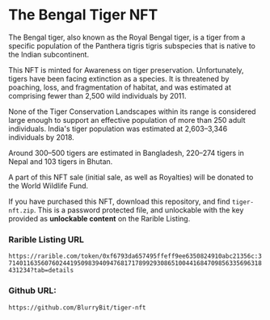 # The Bengal Tiger NFT

The Bengal tiger, also known as the Royal Bengal tiger, is a tiger from a specific population of the Panthera tigris tigris subspecies that is native to the Indian subcontinent.

This NFT is minted for Awareness on tiger preservation. Unfortunately, tigers have been facing extinction as a species. It is threatened by poaching, loss, and fragmentation of habitat, and was estimated at comprising fewer than 2,500 wild individuals by 2011. 

None of the Tiger Conservation Landscapes within its range is considered large enough to support an effective population of more than 250 adult individuals. India's tiger population was estimated at 2,603–3,346 individuals by 2018.

Around 300–500 tigers are estimated in Bangladesh, 220–274 tigers in Nepal and 103 tigers in Bhutan.


 A part of this NFT sale (initial sale, as well as Royalties) will be donated to the World Wildlife Fund. 

 If you have purchased this NFT, download this repository, and find `tiger-nft.zip`. This is a password protected file, and unlockable with the key provided as **unlockable content** on the Rarible Listing.


### Rarible Listing URL
`https://rarible.com/token/0xf6793da657495ffeff9ee6350824910abc21356c:37140116356076024419509839409476817178992930865100441684709856335696318431234?tab=details`


### Github URL:
`https://github.com/BlurryBit/tiger-nft`

